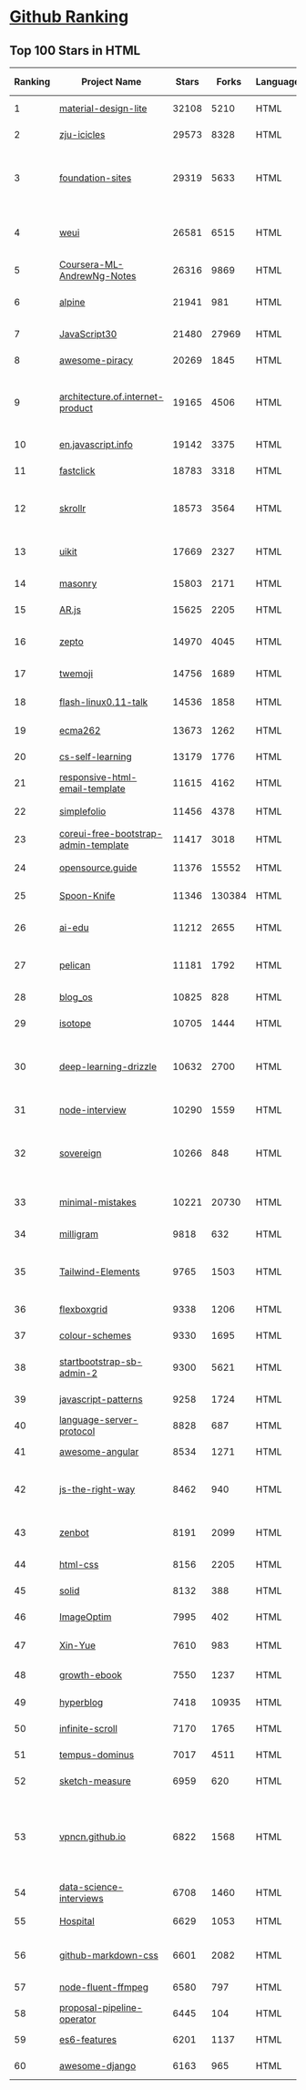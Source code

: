 [Github Ranking](../README.md)
==========

## Top 100 Stars in HTML

| Ranking | Project Name | Stars | Forks | Language | Open Issues | Description | Last Commit |
| ------- | ------------ | ----- | ----- | -------- | ----------- | ----------- | ----------- |
| 1 | [material-design-lite](https://github.com/google/material-design-lite) | 32108 | 5210 | HTML | 362 | Material Design Components in HTML/CSS/JS | 2022-10-21T04:10:34Z |
| 2 | [zju-icicles](https://github.com/QSCTech/zju-icicles) | 29573 | 8328 | HTML | 9 | 浙江大学课程攻略共享计划 | 2022-10-17T16:10:56Z |
| 3 | [foundation-sites](https://github.com/foundation/foundation-sites) | 29319 | 5633 | HTML | 28 | The most advanced responsive front-end framework in the world. Quickly create prototypes and production code for sites that work on any kind of device. | 2022-08-02T20:20:03Z |
| 4 | [weui](https://github.com/Tencent/weui) | 26581 | 6515 | HTML | 41 | A UI library by WeChat official design team, includes the most useful widgets/modules in mobile web applications. | 2022-09-16T07:26:57Z |
| 5 | [Coursera-ML-AndrewNg-Notes](https://github.com/fengdu78/Coursera-ML-AndrewNg-Notes) | 26316 | 9869 | HTML | 48 | 吴恩达老师的机器学习课程个人笔记 | 2022-04-29T02:47:58Z |
| 6 | [alpine](https://github.com/alpinejs/alpine) | 21941 | 981 | HTML | 18 | A rugged, minimal framework for composing JavaScript behavior in your markup.  | 2022-10-19T19:57:31Z |
| 7 | [JavaScript30](https://github.com/wesbos/JavaScript30) | 21480 | 27969 | HTML | 0 | 30 Day Vanilla JS Challenge | 2022-10-19T17:28:58Z |
| 8 | [awesome-piracy](https://github.com/Igglybuff/awesome-piracy) | 20269 | 1845 | HTML | 143 | A curated list of awesome warez and piracy links | 2022-10-21T02:21:09Z |
| 9 | [architecture.of.internet-product](https://github.com/davideuler/architecture.of.internet-product) | 19165 | 4506 | HTML | 3 | 互联网公司技术架构，微信/淘宝/微博/腾讯/阿里/美团点评/百度/Google/Facebook/Amazon/eBay的架构，欢迎PR补充 | 2022-09-04T14:56:01Z |
| 10 | [en.javascript.info](https://github.com/javascript-tutorial/en.javascript.info) | 19142 | 3375 | HTML | 75 | Modern JavaScript Tutorial  | 2022-10-20T21:40:58Z |
| 11 | [fastclick](https://github.com/ftlabs/fastclick) | 18783 | 3318 | HTML | 212 | Polyfill to remove click delays on browsers with touch UIs | 2021-08-13T16:01:47Z |
| 12 | [skrollr](https://github.com/Prinzhorn/skrollr) | 18573 | 3564 | HTML | 243 | Stand-alone parallax scrolling library for mobile (Android + iOS) and desktop. No jQuery. Just plain JavaScript (and some love). | 2018-01-23T20:05:59Z |
| 13 | [uikit](https://github.com/uikit/uikit) | 17669 | 2327 | HTML | 659 | A lightweight and modular front-end framework for developing fast and powerful web interfaces | 2022-10-20T15:16:54Z |
| 14 | [masonry](https://github.com/desandro/masonry) | 15803 | 2171 | HTML | 60 | :love_hotel: Cascading grid layout plugin | 2021-10-03T09:17:12Z |
| 15 | [AR.js](https://github.com/jeromeetienne/AR.js) | 15625 | 2205 | HTML | 2 | Efficient Augmented Reality for the Web - 60fps on mobile! | 2022-04-28T04:47:17Z |
| 16 | [zepto](https://github.com/madrobby/zepto) | 14970 | 4045 | HTML | 69 | Zepto.js is a minimalist JavaScript library for modern browsers, with a jQuery-compatible API | 2022-09-19T09:37:10Z |
| 17 | [twemoji](https://github.com/twitter/twemoji) | 14756 | 1689 | HTML | 50 | Emoji for everyone. https://twemoji.twitter.com/ | 2022-10-10T17:07:05Z |
| 18 | [flash-linux0.11-talk](https://github.com/sunym1993/flash-linux0.11-talk) | 14536 | 1858 | HTML | 31 | 你管这破玩意叫操作系统源码 — 像小说一样品读 Linux 0.11 核心代码 | 2022-08-26T16:18:18Z |
| 19 | [ecma262](https://github.com/tc39/ecma262) | 13673 | 1262 | HTML | 290 | Status, process, and documents for ECMA-262 | 2022-10-22T02:49:09Z |
| 20 | [cs-self-learning](https://github.com/PKUFlyingPig/cs-self-learning) | 13179 | 1776 | HTML | 29 | 计算机自学指南 | 2022-10-21T15:30:43Z |
| 21 | [responsive-html-email-template](https://github.com/leemunroe/responsive-html-email-template) | 11615 | 4162 | HTML | 4 | A free simple responsive HTML email template | 2022-07-15T20:36:08Z |
| 22 | [simplefolio](https://github.com/cobiwave/simplefolio) | 11456 | 4378 | HTML | 37 | ⚡️ A minimal portfolio template for Developers | 2022-10-20T23:16:12Z |
| 23 | [coreui-free-bootstrap-admin-template](https://github.com/coreui/coreui-free-bootstrap-admin-template) | 11417 | 3018 | HTML | 7 | Free Bootstrap Admin & Dashboard Template  | 2022-09-01T11:26:13Z |
| 24 | [opensource.guide](https://github.com/github/opensource.guide) | 11376 | 15552 | HTML | 0 | 📚 Community guides for open source creators | 2022-10-17T12:13:20Z |
| 25 | [Spoon-Knife](https://github.com/octocat/Spoon-Knife) | 11346 | 130384 | HTML | 1561 | This repo is for demonstration purposes only. | 2022-10-21T16:45:02Z |
| 26 | [ai-edu](https://github.com/microsoft/ai-edu) | 11212 | 2655 | HTML | 55 | AI education materials for Chinese students, teachers and IT professionals. | 2022-10-20T11:57:00Z |
| 27 | [pelican](https://github.com/getpelican/pelican) | 11181 | 1792 | HTML | 54 | Static site generator that supports Markdown and reST syntax. Powered by Python. | 2022-10-20T20:26:12Z |
| 28 | [blog_os](https://github.com/phil-opp/blog_os) | 10825 | 828 | HTML | 48 | Writing an OS in Rust | 2022-10-20T03:15:11Z |
| 29 | [isotope](https://github.com/metafizzy/isotope) | 10705 | 1444 | HTML | 56 | :revolving_hearts: Filter & sort magical layouts | 2021-09-24T03:20:14Z |
| 30 | [deep-learning-drizzle](https://github.com/kmario23/deep-learning-drizzle) | 10632 | 2700 | HTML | 5 | Drench yourself in Deep Learning, Reinforcement Learning, Machine Learning, Computer Vision, and NLP by learning from these exciting lectures!! | 2022-04-10T19:33:15Z |
| 31 | [node-interview](https://github.com/ElemeFE/node-interview) | 10290 | 1559 | HTML | 6 | How to pass the Node.js interview of ElemeFE. | 2020-10-19T03:29:22Z |
| 32 | [sovereign](https://github.com/sovereign/sovereign) | 10266 | 848 | HTML | 83 | A set of Ansible playbooks to build and maintain your own private cloud: email, calendar, contacts, file sync, IRC bouncer, VPN, and more. | 2021-07-09T13:37:45Z |
| 33 | [minimal-mistakes](https://github.com/mmistakes/minimal-mistakes) | 10221 | 20730 | HTML | 14 | :triangular_ruler: Jekyll theme for building a personal site, blog, project documentation, or portfolio. | 2022-10-21T11:30:51Z |
| 34 | [milligram](https://github.com/milligram/milligram) | 9818 | 632 | HTML | 36 | A minimalist CSS framework. | 2022-10-20T08:29:15Z |
| 35 | [Tailwind-Elements](https://github.com/mdbootstrap/Tailwind-Elements) | 9765 | 1503 | HTML | 40 | 𝙃𝙪𝙜𝙚 collection of Tailwind components, sections and templates 😎 - FREE for commercial use | 2022-10-11T15:05:52Z |
| 36 | [flexboxgrid](https://github.com/kristoferjoseph/flexboxgrid) | 9338 | 1206 | HTML | 45 | Grid based on CSS3 flexbox | 2020-10-01T09:36:06Z |
| 37 | [colour-schemes](https://github.com/daylerees/colour-schemes) | 9330 | 1695 | HTML | 55 | Colour schemes for a variety of editors created by Dayle Rees. | 2020-11-11T18:28:33Z |
| 38 | [startbootstrap-sb-admin-2](https://github.com/StartBootstrap/startbootstrap-sb-admin-2) | 9300 | 5621 | HTML | 61 | A free, open source, Bootstrap admin theme created by Start Bootstrap | 2022-08-26T13:06:19Z |
| 39 | [javascript-patterns](https://github.com/shichuan/javascript-patterns) | 9258 | 1724 | HTML | 15 | JavaScript Design Patterns | 2020-10-02T05:20:06Z |
| 40 | [language-server-protocol](https://github.com/microsoft/language-server-protocol) | 8828 | 687 | HTML | 179 | Defines a common protocol for language servers. | 2022-10-21T14:35:00Z |
| 41 | [awesome-angular](https://github.com/PatrickJS/awesome-angular) | 8534 | 1271 | HTML | 0 | :page_facing_up: A curated list of awesome Angular resources | 2022-10-06T20:37:14Z |
| 42 | [js-the-right-way](https://github.com/braziljs/js-the-right-way) | 8462 | 940 | HTML | 17 | An easy-to-read, quick reference for JS best practices, accepted coding standards, and links around the Web | 2021-10-31T10:32:14Z |
| 43 | [zenbot](https://github.com/DeviaVir/zenbot) | 8191 | 2099 | HTML | 290 | Zenbot is a command-line cryptocurrency trading bot using Node.js and MongoDB. | 2022-02-14T16:11:27Z |
| 44 | [html-css](https://github.com/gustavoguanabara/html-css) | 8156 | 2205 | HTML | 193 | Curso de HTML5 e CSS3 | 2022-09-20T16:39:10Z |
| 45 | [solid](https://github.com/solid/solid) | 8132 | 388 | HTML | 131 | Solid - Re-decentralizing the web (project directory) | 2022-08-24T14:54:37Z |
| 46 | [ImageOptim](https://github.com/ImageOptim/ImageOptim) | 7995 | 402 | HTML | 161 | GUI image optimizer for Mac | 2022-09-17T13:15:49Z |
| 47 | [Xin-Yue](https://github.com/sikaozhe1997/Xin-Yue) | 7610 | 983 | HTML | 38 | 岳昕：致北大师生与北大外国语学院的一封公开信 | 2019-05-04T17:07:56Z |
| 48 | [growth-ebook](https://github.com/phodal/growth-ebook) | 7550 | 1237 | HTML | 0 | Growth Engineering: The Definitive Guide。全栈增长工程师指南 | 2022-08-25T23:39:31Z |
| 49 | [hyperblog](https://github.com/freddier/hyperblog) | 7418 | 10935 | HTML | 4 | Un blog increíble para el curso de Git y Github de Platzi | 2022-10-22T02:10:11Z |
| 50 | [infinite-scroll](https://github.com/metafizzy/infinite-scroll) | 7170 | 1765 | HTML | 42 | 📜 Automatically add next page | 2022-02-24T06:33:26Z |
| 51 | [tempus-dominus](https://github.com/Eonasdan/tempus-dominus) | 7017 | 4511 | HTML | 27 | A powerful Date/time picker widget. | 2022-10-07T08:01:49Z |
| 52 | [sketch-measure](https://github.com/utom/sketch-measure) | 6959 | 620 | HTML | 399 | Make it a fun to create spec for developers and teammates | 2021-02-17T02:24:57Z |
| 53 | [vpncn.github.io](https://github.com/vpncn/vpncn.github.io) | 6822 | 1568 | HTML | 43 | 2022中国翻墙软件VPN推荐以及科学上网避坑，稳定好用。对比SSR机场、蓝灯、V2ray、老王VPN、VPS搭建梯子等科学上网与翻墙软件，中国最新科学上网翻墙梯子VPN下载推荐。 | 2022-10-06T15:25:53Z |
| 54 | [data-science-interviews](https://github.com/alexeygrigorev/data-science-interviews) | 6708 | 1460 | HTML | 5 | Data science interview questions and answers | 2022-10-20T07:14:22Z |
| 55 | [Hospital](https://github.com/open-power-workgroup/Hospital) | 6629 | 1053 | HTML | 44 | OpenPower工作组收集汇总的医院开放数据 | 2020-10-27T03:02:37Z |
| 56 | [github-markdown-css](https://github.com/sindresorhus/github-markdown-css) | 6601 | 2082 | HTML | 7 | The minimal amount of CSS to replicate the GitHub Markdown style | 2022-07-08T11:32:58Z |
| 57 | [node-fluent-ffmpeg](https://github.com/fluent-ffmpeg/node-fluent-ffmpeg) | 6580 | 797 | HTML | 291 | A fluent API to FFMPEG (http://www.ffmpeg.org) | 2022-10-07T22:05:00Z |
| 58 | [proposal-pipeline-operator](https://github.com/tc39/proposal-pipeline-operator) | 6445 | 104 | HTML | 26 | A proposal for adding a useful pipe operator to JavaScript. | 2022-09-07T21:37:26Z |
| 59 | [es6-features](https://github.com/rse/es6-features) | 6201 | 1137 | HTML | 16 | ECMAScript 6: Feature Overview & Comparison | 2020-11-21T17:25:58Z |
| 60 | [awesome-django](https://github.com/wsvincent/awesome-django) | 6163 | 965 | HTML | 2 | A curated list of awesome things related to Django | 2022-10-20T22:22:36Z |

